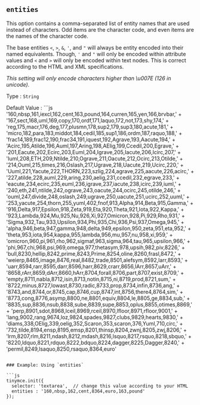 ## `entities`

This option contains a comma-separated list of entity names that are used instead of characters. Odd items are the character code, and even items are the names of the character code.

The base entities `<`, `>`, `&`, `'`, and `"` will always be entity encoded into their named equivalents. Though, `'` and `"` will only be encoded within attribute values and `<` and `>` will only be encoded within text nodes. This is correct according to the HTML and XML specifications.

*This setting will only encode characters higher than \u007E (126 in unicode).*

Type
: `String`

Default Value
: ```js
'160,nbsp,161,iexcl,162,cent,163,pound,164,curren,165,yen,166,brvbar,' +
'167,sect,168,uml,169,copy,170,ordf,171,laquo,172,not,173,shy,174,' +
'reg,175,macr,176,deg,177,plusmn,178,sup2,179,sup3,180,acute,181,' +
'micro,182,para,183,middot,184,cedil,185,sup1,186,ordm,187,raquo,188,' +
'frac14,189,frac12,190,frac34,191,iquest,192,Agrave,193,Aacute,194,' +
'Acirc,195,Atilde,196,Auml,197,Aring,198,AElig,199,Ccedil,200,Egrave,' +
'201,Eacute,202,Ecirc,203,Euml,204,Igrave,205,Iacute,206,Icirc,207,' +
'Iuml,208,ETH,209,Ntilde,210,Ograve,211,Oacute,212,Ocirc,213,Otilde,' +
'214,Ouml,215,times,216,Oslash,217,Ugrave,218,Uacute,219,Ucirc,220,' +
'Uuml,221,Yacute,222,THORN,223,szlig,224,agrave,225,aacute,226,acirc,' +
'227,atilde,228,auml,229,aring,230,aelig,231,ccedil,232,egrave,233,' +
'eacute,234,ecirc,235,euml,236,igrave,237,iacute,238,icirc,239,iuml,' +
'240,eth,241,ntilde,242,ograve,243,oacute,244,ocirc,245,otilde,246,' +
'ouml,247,divide,248,oslash,249,ugrave,250,uacute,251,ucirc,252,uuml,' +
'253,yacute,254,thorn,255,yuml,402,fnof,913,Alpha,914,Beta,915,Gamma,' +
'916,Delta,917,Epsilon,918,Zeta,919,Eta,920,Theta,921,Iota,922,Kappa,' +
'923,Lambda,924,Mu,925,Nu,926,Xi,927,Omicron,928,Pi,929,Rho,931,' +
'Sigma,932,Tau,933,Upsilon,934,Phi,935,Chi,936,Psi,937,Omega,945,' +
'alpha,946,beta,947,gamma,948,delta,949,epsilon,950,zeta,951,eta,952,' +
'theta,953,iota,954,kappa,955,lambda,956,mu,957,nu,958,xi,959,' +
'omicron,960,pi,961,rho,962,sigmaf,963,sigma,964,tau,965,upsilon,966,' +
'phi,967,chi,968,psi,969,omega,977,thetasym,978,upsih,982,piv,8226,' +
'bull,8230,hellip,8242,prime,8243,Prime,8254,oline,8260,frasl,8472,' +
'weierp,8465,image,8476,real,8482,trade,8501,alefsym,8592,larr,8593,' +
'uarr,8594,rarr,8595,darr,8596,harr,8629,crarr,8656,lArr,8657,uArr,' +
'8658,rArr,8659,dArr,8660,hArr,8704,forall,8706,part,8707,exist,8709,' +
'empty,8711,nabla,8712,isin,8713,notin,8715,ni,8719,prod,8721,sum,' +
'8722,minus,8727,lowast,8730,radic,8733,prop,8734,infin,8736,ang,' +
'8743,and,8744,or,8745,cap,8746,cup,8747,int,8756,there4,8764,sim,' +
'8773,cong,8776,asymp,8800,ne,8801,equiv,8804,le,8805,ge,8834,sub,' +
'8835,sup,8836,nsub,8838,sube,8839,supe,8853,oplus,8855,otimes,8869,' +
'perp,8901,sdot,8968,lceil,8969,rceil,8970,lfloor,8971,rfloor,9001,' +
'lang,9002,rang,9674,loz,9824,spades,9827,clubs,9829,hearts,9830,' +
'diams,338,OElig,339,oelig,352,Scaron,353,scaron,376,Yuml,710,circ,' +
'732,tilde,8194,ensp,8195,emsp,8201,thinsp,8204,zwnj,8205,zwj,8206,' +
'lrm,8207,rlm,8211,ndash,8212,mdash,8216,lsquo,8217,rsquo,8218,sbquo,' +
'8220,ldquo,8221,rdquo,8222,bdquo,8224,dagger,8225,Dagger,8240,' +
'permil,8249,lsaquo,8250,rsaquo,8364,euro'
```

### Example: Using `entities`

```js
tinymce.init({
  selector: 'textarea',  // change this value according to your HTML
  entities : '160,nbsp,162,cent,8364,euro,163,pound'
});
```
